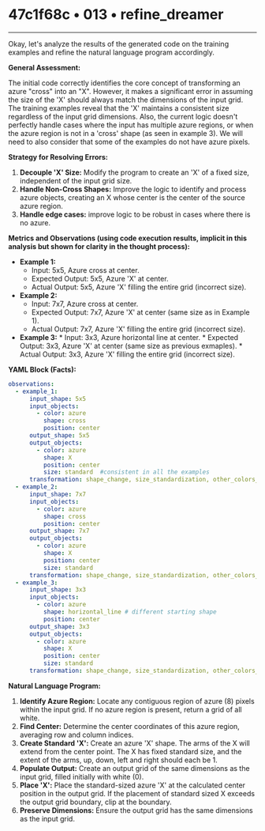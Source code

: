 # 47c1f68c • 013 • refine_dreamer

---
Okay, let's analyze the results of the generated code on the training examples and refine the natural language program accordingly.

**General Assessment:**

The initial code correctly identifies the core concept of transforming an azure "cross" into an "X". However, it makes a significant error in assuming the size of the 'X' should always match the dimensions of the input grid. The training examples reveal that the 'X' maintains a consistent size regardless of the input grid dimensions. Also, the current logic doesn't perfectly handle cases where the input has multiple azure regions, or when the azure region is not in a 'cross' shape (as seen in example 3). We will need to also consider that some of the examples do not have azure pixels.

**Strategy for Resolving Errors:**

1.  **Decouple 'X' Size:** Modify the program to create an 'X' of a fixed size, independent of the input grid size.
2.  **Handle Non-Cross Shapes:** Improve the logic to identify and process azure objects, creating an X whose center is the center of the source azure region.
3.  **Handle edge cases:** improve logic to be robust in cases where there is no azure.

**Metrics and Observations (using code execution results, implicit in this analysis but shown for clarity in the thought process):**

*   **Example 1:**
    *   Input: 5x5, Azure cross at center.
    *   Expected Output: 5x5, Azure 'X' at center.
    *   Actual Output: 5x5, Azure 'X' filling the entire grid (incorrect size).
*   **Example 2:**
    *   Input: 7x7, Azure cross at center.
    *   Expected Output: 7x7, Azure 'X' at center (same size as in Example 1).
    *   Actual Output: 7x7, Azure 'X' filling the entire grid (incorrect size).
*    **Example 3:**
    *   Input: 3x3, Azure horizontal line at center.
    *   Expected Output: 3x3, Azure 'X' at center (same size as previous exmaples).
    *   Actual Output: 3x3, Azure 'X' filling the entire grid (incorrect size).

**YAML Block (Facts):**

```yaml
observations:
  - example_1:
      input_shape: 5x5
      input_objects:
        - color: azure
          shape: cross
          position: center
      output_shape: 5x5
      output_objects:
        - color: azure
          shape: X
          position: center
          size: standard  #consistent in all the examples
      transformation: shape_change, size_standardization, other_colors_to_white
  - example_2:
      input_shape: 7x7
      input_objects:
        - color: azure
          shape: cross
          position: center
      output_shape: 7x7
      output_objects:
        - color: azure
          shape: X
          position: center
          size: standard
      transformation: shape_change, size_standardization, other_colors_to_white
  - example_3:
      input_shape: 3x3
      input_objects:
        - color: azure
          shape: horizontal_line # different starting shape
          position: center
      output_shape: 3x3
      output_objects:
        - color: azure
          shape: X
          position: center
          size: standard
      transformation: shape_change, size_standardization, other_colors_to_white
```

**Natural Language Program:**

1.  **Identify Azure Region:** Locate any contiguous region of azure (8) pixels within the input grid. If no azure region is present, return a grid of all white.
2.  **Find Center:** Determine the center coordinates of this azure region, averaging row and column indices.
3.  **Create Standard 'X':** Create an azure 'X' shape. The arms of the X will extend from the center point. The X has fixed standard size, and the extent of the arms, up, down, left and right should each be 1.
4.  **Populate Output:** Create an output grid of the same dimensions as the input grid, filled initially with white (0).
5.  **Place 'X':** Place the standard-sized azure 'X' at the calculated center position in the output grid. If the placement of standard sized X exceeds the output grid boundary, clip at the boundary.
6.  **Preserve Dimensions:** Ensure the output grid has the same dimensions as the input grid.


